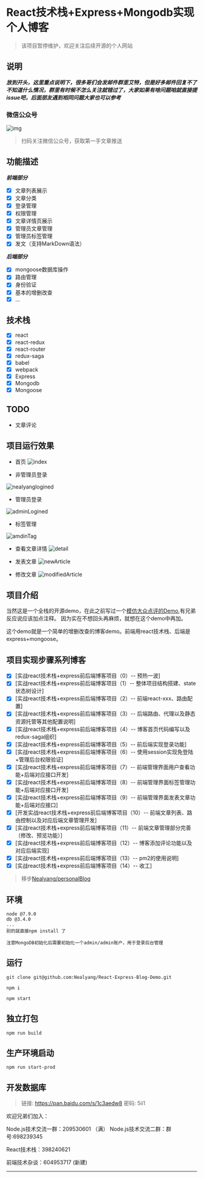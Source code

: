 # React技术栈+Express+Mongodb实现个人博客

> 该项目暂停维护，欢迎关注后续开源的个人网站

## 说明

***放到开头，这里重点说明下，很多哥们会发邮件群里艾特，但是好多邮件回复不了不知道什么情况，群里有时候不怎么关注就错过了，大家如果有啥问题咱就直接提issue吧，后面朋友遇到相同问题大家也可以参考***

### 微信公众号

![img](https://github.com/Nealyang/PersonalBlog/blob/master/img/wx.jpg)

> 扫码关注微信公众号，获取第一手文章推送

## 功能描述

***前端部分***

- [x] 文章列表展示
- [x] 文章分类
- [x] 登录管理
- [x] 权限管理
- [x] 文章详情页展示
- [x] 管理员文章管理
- [x] 管理员标签管理
- [x] 发文（支持MarkDown语法）

***后端部分***
- [x] mongoose数据库操作
- [x] 路由管理
- [x] 身份验证
- [x] 基本的增删改查
- [x] ...

## 技术栈
- [x] react
- [x] react-redux
- [x] react-router
- [x] redux-saga
- [x] babel
- [x] webpack
- [x] Express
- [x] Mongodb
- [x] Mongoose

## TODO

- 文章评论 


## 项目运行效果
- 首页
![index](./record/2017-09-28%2010_25_45.gif)

- 非管理员登录

![nealyanglogined](./record/nealyangLogined.gif)

- 管理员登录

![adminLogined](./record/adminLogined.gif)

- 标签管理

![amdinTag](./record/adminTag.gif)

- 查看文章详情
![detail](./record/checkArticleDetail.gif)

- 发表文章
![newArticle](./record/new_article.gif)

- 修改文章
![modifiedArticle](./record/modifiedArticle.gif)



## 项目介绍
当然这是一个全栈的开源demo，在此之前写过一个[模仿大众点评的Demo](https://github.com/Nealyang/React-Fullstack-Dianping-Demo),有兄弟反应说应该加点注释。
因为实在不想回头再麻烦，就想在这个demo中再加。

这个demo就是一个简单的增删改查的博客demo。前端用react技术栈、后端是express+mongoose。


## 项目实现步骤系列博客

- [x] [实战react技术栈+express前后端博客项目（0）-- 预热一波]
- [x] [实战react技术栈+express前后端博客项目（1）-- 整体项目结构搭建、state状态树设计]
- [x] [实战react技术栈+express前后端博客项目（2）-- 前端react-xxx、路由配置]
- [x] [实战react技术栈+express前后端博客项目（3）-- 后端路由、代理以及静态资源托管等其他配置说明]
- [x] [实战react技术栈+express前后端博客项目（4）-- 博客首页代码编写以及redux-saga组织]
- [x] [实战react技术栈+express前后端博客项目（5）-- 前后端实现登录功能]
- [x] [实战react技术栈+express前后端博客项目（6）-- 使用session实现免登陆+管理后台权限验证]
- [x] [实战react技术栈+express前后端博客项目（7）-- 前端管理界面用户查看功能+后端对应接口开发]
- [x] [实战react技术栈+express前后端博客项目（8）-- 前端管理界面标签管理功能+后端对应接口开发]
- [x] [实战react技术栈+express前后端博客项目（9）-- 前端管理界面发表文章功能+后端对应接口]
- [x] [开发实战react技术栈+express前后端博客项目（10）-- 前端文章列表、路由控制以及对应后端文章管理开发]
- [x] [实战react技术栈+express前后端博客项目（11）-- 前端文章管理部分完善（修改、预览功能）]
- [x] [实战react技术栈+express前后端博客项目（12）-- 博客添加评论功能以及对应后端实现]
- [x] [实战react技术栈+express前后端博客项目（13）-- pm2的使用说明]
- [x] [实战react技术栈+express前后端博客项目（14）-- 收工]

> 移步[Nealyang/personalBlog](https://github.com/Nealyang/PersonalBlog/blob/master/README.md#node%E7%9B%B8%E5%85%B3)

## 环境

```
node @7.9.0
db @3.4.0
...
别的就直接npm install 了

注意MongoDB初始化后需要初始化一个admin/admin账户，用于登录后台管理
```

## 运行

    git clone git@github.com:Nealyang/React-Express-Blog-Demo.git
    
    npm i
    
    npm start

## 独立打包

    npm run build

## 生产环境启动
    
    npm run start-prod

    
    
## 开发数据库

> 链接: https://pan.baidu.com/s/1c3aedw8 密码: 5ii1



欢迎兄弟们加入：

Node.js技术交流一群：209530601 （满）
Node.js技术交流二群：群号:698239345

React技术栈：398240621

前端技术杂谈：604953717 (新建)

---




